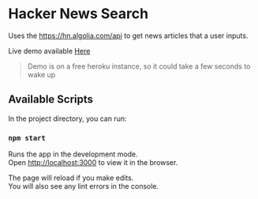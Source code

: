 # Hacker News Search

Uses the https://hn.algolia.com/api to get news articles that a user inputs.

Live demo available [Here](https://jessie-search.herokuapp.com/)
> Demo is on a free heroku instance, so it could take a few seconds to wake up

## Available Scripts

In the project directory, you can run:

### `npm start`

Runs the app in the development mode.\
Open [http://localhost:3000](http://localhost:3000) to view it in the browser.

The page will reload if you make edits.\
You will also see any lint errors in the console.

